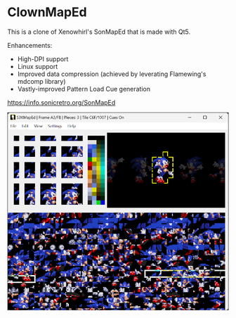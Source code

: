 # ClownMapEd

This is a clone of Xenowhirl's SonMapEd that is made with Qt5.

Enhancements:
- High-DPI support
- Linux support
- Improved data compression (achieved by leverating Flamewing's mdcomp library)
- Vastly-improved Pattern Load Cue generation

https://info.sonicretro.org/SonMapEd

![Screenshot](/screenshot.png)

